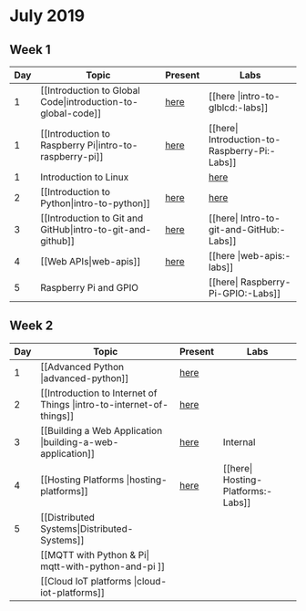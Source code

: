 # July 2019

## Week 1
| Day | Topic | Present | Labs |
|-----|-------|---------|------|
|  1  | [[Introduction to Global Code\|introduction-to-global-code]] | [here](https://gitpitch.com/glblcd/material?p=intro-to-global-code) | [[here \|intro-to-glblcd:-labs]] |
|  1  | [[Introduction to Raspberry Pi\|intro-to-raspberry-pi]] | [here](https://gitpitch.com/glblcd/material?p=intro-to-raspberry-pi) | [[here\| Introduction-to-Raspberry-Pi:-Labs]] |
|  1  | Introduction to Linux | | [here](https://github.com/glblcd/material/blob/master/intro-to-linux/Introduction-to-Linux.ipynb)
|  2  | [[Introduction to Python\|intro-to-python]] | [here](https://gitpitch.com/glblcd/material?p=intro-to-python) | [here](https://github.com/glblcd/material/blob/master/intro-to-python/Introduction-to-Python.ipynb) | 
|  3  | [[Introduction to Git and GitHub\|intro-to-git-and-github]] | [here](https://gitpitch.com/glblcd/material?p=intro-to-git-and-github) | [[here\| Intro-to-git-and-GitHub:-Labs]] |
|  4  | [[Web APIs\|web-apis]] | [here](https://gitpitch.com/glblcd/material?p=web-apis) | [[here \|web-apis:-labs]] | 
|  5  | Raspberry Pi and GPIO | | [[here\| Raspberry-Pi-GPIO:-Labs]] |

## Week 2
| Day | Topic | Present | Labs |
|-----|-------|---------|------|
|  1  | [[Advanced Python \|advanced-python]] | [here](https://gitpitch.com/glblcd/material?p=advanced-python) | | [[here\| advanced-python:-labs]] |
|  2  | [[Introduction to Internet of Things \|intro-to-internet-of-things]] | [here](https://gitpitch.com/glblcd/material?p=intro-to-internet-of-things) |
|  3  | [[Building a Web Application \|building-a-web-application]] | [here](https://gitpitch.com/glblcd/material?p=building-a-web-application) | Internal |
|  4  | [[Hosting Platforms \|hosting-platforms]] | [here](https://gitpitch.com/glblcd/material?p=hosting-platforms) | [[here\| Hosting-Platforms:-Labs]] |
|  5  | [[Distributed Systems\|Distributed-Systems]] |
|| [[MQTT with Python & Pi\| mqtt-with-python-and-pi ]] | |
|| [[Cloud IoT platforms \|cloud-iot-platforms]] ||